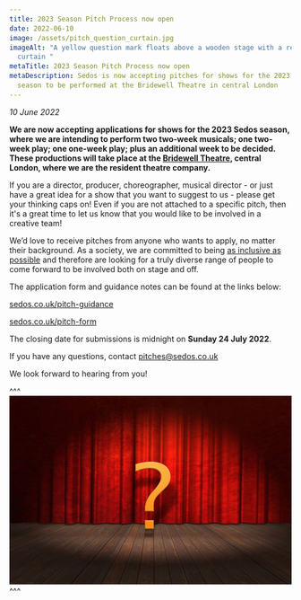```yaml
---
title: 2023 Season Pitch Process now open
date: 2022-06-10
image: /assets/pitch_question_curtain.jpg
imageAlt: "A yellow question mark floats above a wooden stage with a red theatre
  curtain "
metaTitle: 2023 Season Pitch Process now open
metaDescription: Sedos is now accepting pitches for shows for the 2023 Sedos
  season to be performed at the Bridewell Theatre in central London
---
```

*10 June 2022*

**We are now accepting applications for shows for the 2023 Sedos season, where we are intending to perform two two-week musicals; one two-week play; one one-week play; plus an additional week to be decided. These productions will take place at the [Bridewell Theatre](https://sedos.co.uk/venues/bridewell), central London, where we are the resident theatre company.** 

If you are a director, producer, choreographer, musical director - or just have a great idea for a show that you want to suggest to us - please get your thinking caps on! Even if you are not attached to a specific pitch, then it's a great time to let us know that you would like to be involved in a creative team!

We’d love to receive pitches from anyone who wants to apply, no matter their background. As a society, we are committed to being [as inclusive as possible](https://sedos.co.uk/shows/2021-a-new-commitment-to-diversity-and-inclusion) and therefore are looking for a truly diverse range of people to come forward to be involved both on stage and off. 

The application form and guidance notes can be found at the links below:

[sedos.co.uk/pitch-guidance](http://www.sedos.co.uk/pitch-guidance)

[sedos.co.uk/pitch-form](http://www.sedos.co.uk/pitch-form) 

The closing date for submissions is midnight on **Sunday 24 July 2022**.

If you have any questions, contact [pitches@sedos.co.uk](mailto:pitches@sedos.co.uk)

We look forward to hearing from you!

^^^ ![A yellow question mark floats above a wooden stage with a red theatre curtain ](/assets/pitch_question_curtain.jpg)
^^^